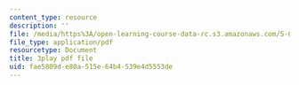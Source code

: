 ```yaml
---
content_type: resource
description: ''
file: /media/https%3A/open-learning-course-data-rc.s3.amazonaws.com/5-08j-biological-chemistry-ii-spring-2016/fae5809de80a515e64b4539e4d5553de_Rcd-NZwoi4.pdf
file_type: application/pdf
resourcetype: Document
title: 3play pdf file
uid: fae5809d-e80a-515e-64b4-539e4d5553de
---
```

